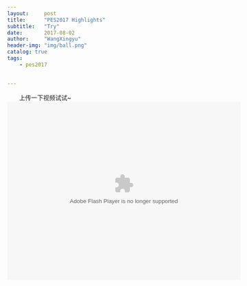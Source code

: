 ```yaml
---
layout:     post
title:      "PES2017 Highlights"
subtitle:   "Try"
date:       2017-08-02 
author:     "WangXingyu"
header-img: "img/ball.png"
catalog: true
tags:
    - pes2017 
    

---
```


　　上传一下视频试试~
	<embed height="415" width="544" quality="high" allowfullscreen="true" type="application/x-shockwave-flash" src="//static.hdslb.com/miniloader.swf" flashvars="aid=12679680&page=1" pluginspage="//www.adobe.com/shockwave/download/download.cgi?P1_Prod_Version=ShockwaveFlash"></embed>









